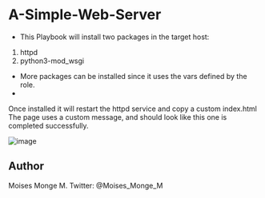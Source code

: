# A-Simple-Web-Server
- This Playbook will install two packages in the target host:
1. httpd
2. python3-mod_wsgi

- More packages can be installed since it uses the vars defined by the role.
- 
Once installed it will restart the httpd service and copy a custom index.html
The page uses a custom message, and should look like this one is completed successfully.

![image](https://user-images.githubusercontent.com/14948712/117051383-b7672800-acd3-11eb-9154-13725a6dd47b.png)

## Author 
Moises Monge M.
Twitter: @Moises_Monge_M
